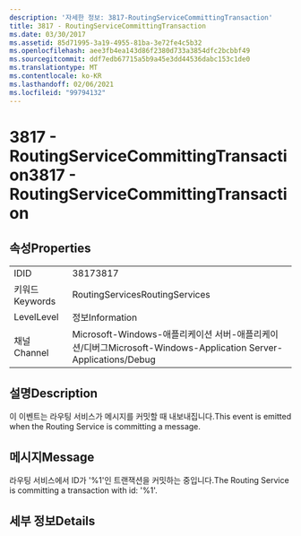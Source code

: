 ```yaml
---
description: '자세한 정보: 3817-RoutingServiceCommittingTransaction'
title: 3817 - RoutingServiceCommittingTransaction
ms.date: 03/30/2017
ms.assetid: 85d71995-3a19-4955-81ba-3e72fe4c5b32
ms.openlocfilehash: aee3fb4ea143d86f2380d733a3854dfc2bcbbf49
ms.sourcegitcommit: ddf7edb67715a5b9a45e3dd44536dabc153c1de0
ms.translationtype: MT
ms.contentlocale: ko-KR
ms.lasthandoff: 02/06/2021
ms.locfileid: "99794132"
---
```

# <a name="3817---routingservicecommittingtransaction"></a><span data-ttu-id="74148-103">3817 - RoutingServiceCommittingTransaction</span><span class="sxs-lookup"><span data-stu-id="74148-103">3817 - RoutingServiceCommittingTransaction</span></span>

## <a name="properties"></a><span data-ttu-id="74148-104">속성</span><span class="sxs-lookup"><span data-stu-id="74148-104">Properties</span></span>  
  
|||  
|-|-|  
|<span data-ttu-id="74148-105">ID</span><span class="sxs-lookup"><span data-stu-id="74148-105">ID</span></span>|<span data-ttu-id="74148-106">3817</span><span class="sxs-lookup"><span data-stu-id="74148-106">3817</span></span>|  
|<span data-ttu-id="74148-107">키워드</span><span class="sxs-lookup"><span data-stu-id="74148-107">Keywords</span></span>|<span data-ttu-id="74148-108">RoutingServices</span><span class="sxs-lookup"><span data-stu-id="74148-108">RoutingServices</span></span>|  
|<span data-ttu-id="74148-109">Level</span><span class="sxs-lookup"><span data-stu-id="74148-109">Level</span></span>|<span data-ttu-id="74148-110">정보</span><span class="sxs-lookup"><span data-stu-id="74148-110">Information</span></span>|  
|<span data-ttu-id="74148-111">채널</span><span class="sxs-lookup"><span data-stu-id="74148-111">Channel</span></span>|<span data-ttu-id="74148-112">Microsoft-Windows-애플리케이션 서버-애플리케이션/디버그</span><span class="sxs-lookup"><span data-stu-id="74148-112">Microsoft-Windows-Application Server-Applications/Debug</span></span>|  
  
## <a name="description"></a><span data-ttu-id="74148-113">설명</span><span class="sxs-lookup"><span data-stu-id="74148-113">Description</span></span>  

 <span data-ttu-id="74148-114">이 이벤트는 라우팅 서비스가 메시지를 커밋할 때 내보내집니다.</span><span class="sxs-lookup"><span data-stu-id="74148-114">This event is emitted when the Routing Service is committing a message.</span></span>  
  
## <a name="message"></a><span data-ttu-id="74148-115">메시지</span><span class="sxs-lookup"><span data-stu-id="74148-115">Message</span></span>  

 <span data-ttu-id="74148-116">라우팅 서비스에서 ID가 '%1'인 트랜잭션을 커밋하는 중입니다.</span><span class="sxs-lookup"><span data-stu-id="74148-116">The Routing Service is committing a transaction with id: '%1'.</span></span>  
  
## <a name="details"></a><span data-ttu-id="74148-117">세부 정보</span><span class="sxs-lookup"><span data-stu-id="74148-117">Details</span></span>
